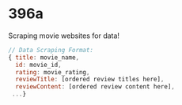 # 396a

Scraping movie websites for data!

```js
// Data Scraping Format: 
{ title: movie_name,
  id: movie_id,
  rating: movie_rating,
  reviewTitle: [ordered review titles here],
  reviewContent: [ordered review content here],
 ...}
```

